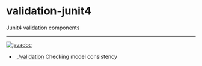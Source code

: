 
<!-- title start -->

# validation-junit4

Junit4 validation components

---
[![javadoc](https://javadoc.io/badge2/com.mastercard.test.flow/validation-junit4/javadoc.svg)](https://javadoc.io/doc/com.mastercard.test.flow/validation-junit4)

 * [../validation](..) Checking model consistency

<!-- title end -->
